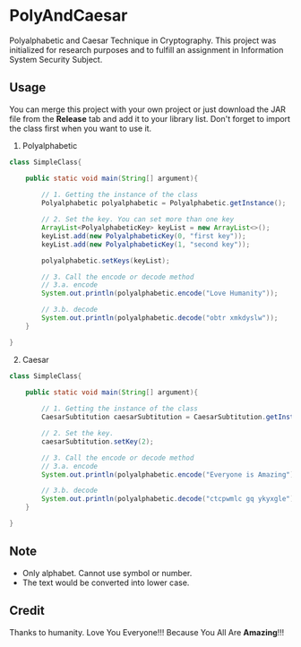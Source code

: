 # PolyAndCaesar
Polyalphabetic and Caesar Technique in Cryptography. This project was initialized for research purposes and to fulfill an assignment in Information System Security Subject.

## Usage
You can merge this project with your own project or just download the JAR file from the **Release** tab and add it to your library list.
Don't forget to import the class first when you want to use it.

1. Polyalphabetic

```java
class SimpleClass{

    public static void main(String[] argument){
        
        // 1. Getting the instance of the class
        Polyalphabetic polyalphabetic = Polyalphabetic.getInstance();

        // 2. Set the key. You can set more than one key
        ArrayList<PolyalphabeticKey> keyList = new ArrayList<>();
        keyList.add(new PolyalphabeticKey(0, "first key"));
        keyList.add(new PolyalphabeticKey(1, "second key"));

        polyalphabetic.setKeys(keyList);

        // 3. Call the encode or decode method
        // 3.a. encode 
        System.out.println(polyalphabetic.encode("Love Humanity"));

        // 3.b. decode 
        System.out.println(polyalphabetic.decode("obtr xmkdyslw"));
    }

}

```

2. Caesar

```java
class SimpleClass{

    public static void main(String[] argument){
        
        // 1. Getting the instance of the class
        CaesarSubtitution caesarSubtitution = CaesarSubtitution.getInstance();

        // 2. Set the key.
        caesarSubtitution.setKey(2);

        // 3. Call the encode or decode method
        // 3.a. encode 
        System.out.println(polyalphabetic.encode("Everyone is Amazing"));

        // 3.b. decode 
        System.out.println(polyalphabetic.decode("ctcpwmlc gq ykyxgle"));
    }

}

```

## Note
- Only alphabet. Cannot use symbol or number.
- The text would be converted into lower case.

## Credit
Thanks to humanity. Love You Everyone!!! Because You All Are **Amazing**!!!
